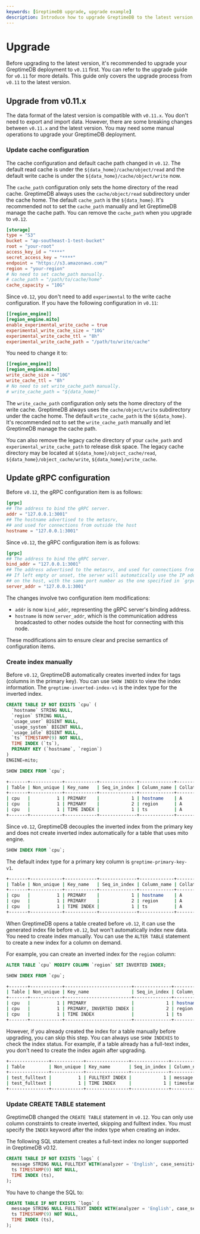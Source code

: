 ```yaml
---
keywords: [GreptimeDB upgrade, upgrade example]
description: Introduce how to upgrade GreptimeDB to the latest version, including some incompatible changes and specific upgrade steps.
---
```


# Upgrade

Before upgrading to the latest version, it's recommended to upgrade your GreptimeDB deployment to `v0.11` first. You can refer to the upgrade guide for `v0.11` for more details.
This guide only covers the upgrade process from `v0.11` to the latest version.


## Upgrade from v0.11.x

The data format of the latest version is compatible with `v0.11.x`. You don't need to export and import data.
However, there are some breaking changes between `v0.11.x` and the latest version. You may need some manual operations to upgrade your GreptimeDB deployment.

### Update cache configuration

The cache configuration and default cache path changed in `v0.12`. The default read cache is under the `${data_home}/cache/object/read` and the default write cache is under the `${data_home}/cache/object/write` now.

The `cache_path` configuration only sets the home directory of the read cache.
GreptimeDB always uses the `cache/object/read` subdirectory under the cache home.
The default `cache_path` is the `${data_home}`.
It's recommended not to set the `cache_path` manually and let GreptimeDB manage the cache path.
You can remove the `cache_path` when you upgrade to `v0.12`.

```toml
[storage]
type = "S3"
bucket = "ap-southeast-1-test-bucket"
root = "your-root"
access_key_id = "****"
secret_access_key = "****"
endpoint = "https://s3.amazonaws.com/"
region = "your-region"
# No need to set cache_path manually.
# cache_path = "/path/to/cache/home"
cache_capacity = "10G"
```

Since `v0.12`, you don't need to add `experimental` to the write cache configuration. If you have the following configuration in `v0.11`:

```toml
[[region_engine]]
[region_engine.mito]
enable_experimental_write_cache = true
experimental_write_cache_size = "10G"
experimental_write_cache_ttl = "8h"
experimental_write_cache_path = "/path/to/write/cache"
```

You need to change it to:

```toml
[[region_engine]]
[region_engine.mito]
write_cache_size = "10G"
write_cache_ttl = "8h"
# No need to set write_cache_path manually.
# write_cache_path = "${data_home}"
```

The `write_cache_path` configuration only sets the home directory of the write cache.
GreptimeDB always uses the `cache/object/write` subdirectory under the cache home.
The default `write_cache_path` is the `${data_home}`.
It's recommended not to set the `write_cache_path` manually and let GreptimeDB manage the cache path.


You can also remove the legacy cache directory of your `cache_path` and `experimental_write_cache_path` to release disk space.
The legacy cache directory may be located at `${data_home}/object_cache/read`, `${data_home}/object_cache/write`, `${data_home}/write_cache`.

## Update gRPC configuration

Before `v0.12`, the gRPC configuration item is as follows:

```toml
[grpc]
## The address to bind the gRPC server.
addr = "127.0.0.1:3001"
## The hostname advertised to the metasrv,
## and used for connections from outside the host
hostname = "127.0.0.1:3001"
``` 

Since `v0.12`, the gRPC configuration item is as follows:

```toml
[grpc]
## The address to bind the gRPC server.
bind_addr = "127.0.0.1:3001"
## The address advertised to the metasrv, and used for connections from outside the host.
## If left empty or unset, the server will automatically use the IP address of the first network interface
## on the host, with the same port number as the one specified in `grpc.bind_addr`.
server_addr = "127.0.0.1:3001"
``` 

The changes involve two configuration item modifications:
- `addr` is now `bind_addr`, representing the gRPC server's binding address.
- `hostname` is now `server_addr`, which is the communication address broadcasted to other nodes outside the host for connecting with this node.

These modifications aim to ensure clear and precise semantics of configuration items.

### Create index manually

Before `v0.12`, GreptimeDB automatically creates inverted index for tags (columns in the primary key).
You can use `SHOW INDEX` to view the index information.
The `greptime-inverted-index-v1` is the index type for the inverted index.

```sql
CREATE TABLE IF NOT EXISTS `cpu` (
  `hostname` STRING NULL,
  `region` STRING NULL,
  `usage_user` BIGINT NULL,
  `usage_system` BIGINT NULL,
  `usage_idle` BIGINT NULL,
  `ts` TIMESTAMP(9) NOT NULL,
  TIME INDEX (`ts`),
  PRIMARY KEY (`hostname`, `region`)
)
ENGINE=mito;

SHOW INDEX FROM `cpu`;
```

```bash
+-------+------------+------------+--------------+-------------+-----------+-------------+----------+--------+------+----------------------------+---------+---------------+---------+------------+
| Table | Non_unique | Key_name   | Seq_in_index | Column_name | Collation | Cardinality | Sub_part | Packed | Null | Index_type                 | Comment | Index_comment | Visible | Expression |
+-------+------------+------------+--------------+-------------+-----------+-------------+----------+--------+------+----------------------------+---------+---------------+---------+------------+
| cpu   |          1 | PRIMARY    |            1 | hostname    | A         |        NULL |     NULL |   NULL | YES  | greptime-inverted-index-v1 |         |               | YES     |       NULL |
| cpu   |          1 | PRIMARY    |            2 | region      | A         |        NULL |     NULL |   NULL | YES  | greptime-inverted-index-v1 |         |               | YES     |       NULL |
| cpu   |          1 | TIME INDEX |            1 | ts          | A         |        NULL |     NULL |   NULL | NO   |                            |         |               | YES     |       NULL |
+-------+------------+------------+--------------+-------------+-----------+-------------+----------+--------+------+----------------------------+---------+---------------+---------+------------+
```

Since `v0.12`, GreptimeDB decouples the inverted index from the primary key and does not create inverted index automatically for a table that uses mito engine.

```sql
SHOW INDEX FROM `cpu`;
```

The default index type for a primary key column is `greptime-primary-key-v1`.

```bash
+-------+------------+------------+--------------+-------------+-----------+-------------+----------+--------+------+-------------------------+---------+---------------+---------+------------+
| Table | Non_unique | Key_name   | Seq_in_index | Column_name | Collation | Cardinality | Sub_part | Packed | Null | Index_type              | Comment | Index_comment | Visible | Expression |
+-------+------------+------------+--------------+-------------+-----------+-------------+----------+--------+------+-------------------------+---------+---------------+---------+------------+
| cpu   |          1 | PRIMARY    |            1 | hostname    | A         |        NULL |     NULL |   NULL | YES  | greptime-primary-key-v1 |         |               | YES     |       NULL |
| cpu   |          1 | PRIMARY    |            2 | region      | A         |        NULL |     NULL |   NULL | YES  | greptime-primary-key-v1 |         |               | YES     |       NULL |
| cpu   |          1 | TIME INDEX |            1 | ts          | A         |        NULL |     NULL |   NULL | NO   |                         |         |               | YES     |       NULL |
+-------+------------+------------+--------------+-------------+-----------+-------------+----------+--------+------+-------------------------+---------+---------------+---------+------------+
```

When GreptimeDB opens a table created before `v0.12`, it can use the generated index file before `v0.12`, but won't automatically index new data.
You need to create index manually. You can use the `ALTER TABLE` statement to create a new index for a column on demand.

For example, you can create an inverted index for the `region` column:
```sql
ALTER TABLE `cpu` MODIFY COLUMN `region` SET INVERTED INDEX;

SHOW INDEX FROM `cpu`;
```

```bash
+-------+------------+-------------------------+--------------+-------------+-----------+-------------+----------+--------+------+-----------------------------------------------------+---------+---------------+---------+------------+
| Table | Non_unique | Key_name                | Seq_in_index | Column_name | Collation | Cardinality | Sub_part | Packed | Null | Index_type                                          | Comment | Index_comment | Visible | Expression |
+-------+------------+-------------------------+--------------+-------------+-----------+-------------+----------+--------+------+-----------------------------------------------------+---------+---------------+---------+------------+
| cpu   |          1 | PRIMARY                 |            1 | hostname    | A         |        NULL |     NULL |   NULL | YES  | greptime-primary-key-v1                             |         |               | YES     |       NULL |
| cpu   |          1 | PRIMARY, INVERTED INDEX |            2 | region      | A         |        NULL |     NULL |   NULL | YES  | greptime-primary-key-v1, greptime-inverted-index-v1 |         |               | YES     |       NULL |
| cpu   |          1 | TIME INDEX              |            1 | ts          | A         |        NULL |     NULL |   NULL | NO   |                                                     |         |               | YES     |       NULL |
+-------+------------+-------------------------+--------------+-------------+-----------+-------------+----------+--------+------+-----------------------------------------------------+---------+---------------+---------+------------+
```

However, if you already created the index for a table manually before upgrading, you can skip this step. You can always use `SHOW INDEXES` to check the index status.
For example, if a table already has a full-text index, you don't need to create the index again after upgrading.

```bash
+---------------+------------+----------------+--------------+-------------+-----------+-------------+----------+--------+------+----------------------------+---------+---------------+---------+------------+
| Table         | Non_unique | Key_name       | Seq_in_index | Column_name | Collation | Cardinality | Sub_part | Packed | Null | Index_type                 | Comment | Index_comment | Visible | Expression |
+---------------+------------+----------------+--------------+-------------+-----------+-------------+----------+--------+------+----------------------------+---------+---------------+---------+------------+
| test_fulltext |          1 | FULLTEXT INDEX |            1 | message     | A         |        NULL |     NULL |   NULL | YES  | greptime-fulltext-index-v1 |         |               | YES     |       NULL |
| test_fulltext |          1 | TIME INDEX     |            1 | timestamp   | A         |        NULL |     NULL |   NULL | NO   |                            |         |               | YES     |       NULL |
+---------------+------------+----------------+--------------+-------------+-----------+-------------+----------+--------+------+----------------------------+---------+---------------+---------+------------+
```


### Update CREATE TABLE statement

GreptimeDB changed the `CREATE TABLE` statement in `v0.12`. You can only use column constraints to create inverted, skipping and fulltext index.
You must specify the `INDEX` keyword after the index type when creating an index.

The following SQL statement creates a full-text index no longer supported in GreptimeDB v0.12.

```sql
CREATE TABLE IF NOT EXISTS `logs` (
  message STRING NULL FULLTEXT WITH(analyzer = 'English', case_sensitive = 'false'),
  ts TIMESTAMP(9) NOT NULL,
  TIME INDEX (ts),
);
```

You have to change the SQL to:

```sql
CREATE TABLE IF NOT EXISTS `logs` (
  message STRING NULL FULLTEXT INDEX WITH(analyzer = 'English', case_sensitive = 'false'),
  ts TIMESTAMP(9) NOT NULL,
  TIME INDEX (ts),
);
```
